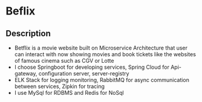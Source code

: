 # Beflix
## Description
* Betflix is a movie website built on Microservice Architecture that user can interact with now showing movies and book tickets like the websites of famous cinema such as CGV or Lotte
* I choose Springboot for developing services, Spring Cloud for Api-gateway, configuration server, server-registry
* ELK Stack for logging monitoring, RabbitMQ for async communication between services, Zipkin for tracing
* I use MySql for RDBMS and Redis for NoSql
